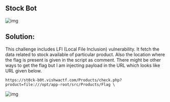 ## Stock Bot

![img](https://i.ibb.co/TPcg0PG/Screenshot-from-2022-03-21-16-21-30.png)

## Solution:

This challenge includes LFI (Local File Inclusion) vulnerability. It fetch the data related to stock available of particular product. Also the location where the flag is present is given in the script as comment. There might be other ways to get the flag but I am injecting payload in the URL which looks like URL given below.

```
https://st0ck-b0t.vishwactf.com/Products/check.php?product=file:///opt/app-root/src/Products/Flag \
```

![img](https://i.ibb.co/HP59t4p/image1.png)
